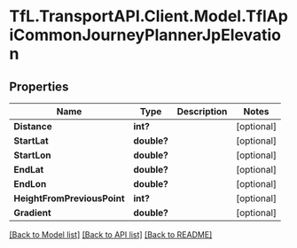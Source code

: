 # TfL.TransportAPI.Client.Model.TflApiCommonJourneyPlannerJpElevation
## Properties

Name | Type | Description | Notes
------------ | ------------- | ------------- | -------------
**Distance** | **int?** |  | [optional] 
**StartLat** | **double?** |  | [optional] 
**StartLon** | **double?** |  | [optional] 
**EndLat** | **double?** |  | [optional] 
**EndLon** | **double?** |  | [optional] 
**HeightFromPreviousPoint** | **int?** |  | [optional] 
**Gradient** | **double?** |  | [optional] 

[[Back to Model list]](../../TfL.TransportAPI.Client/docs/README.md#documentation-for-models) [[Back to API list]](../../TfL.TransportAPI.Client/docs/README.md#documentation-for-api-endpoints) [[Back to README]](../../TfL.TransportAPI.Client/docs/README.md)

